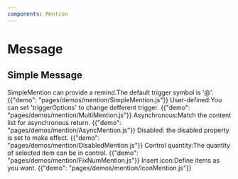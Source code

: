 ```yaml
---
components: Mention
---
```


# Message

## Simple Message

SimpleMention can provide a remind.The default trigger symbol is '@'.
{{"demo": "pages/demos/mention/SimpleMention.js"}}
User-defined:You can set 'triggerOptions' to change defferent trigger.
{{"demo": "pages/demos/mention/MultiMention.js"}}
Asynchronous:Match the content list for asynchronous return.
{{"demo": "pages/demos/mention/AsyncMention.js"}}
Disabled: the disabled property is set to make effect.
{{"demo": "pages/demos/mention/DisabledMention.js"}}
Control quantity:The quantity of selected item can be in control.
{{"demo": "pages/demos/mention/FixNumMention.js"}}
Insert icon:Define items as you want.
{{"demo": "pages/demos/mention/IconMention.js"}}


